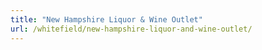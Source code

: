 ```yaml
---
title: "New Hampshire Liquor & Wine Outlet"
url: /whitefield/new-hampshire-liquor-and-wine-outlet/
---
```

